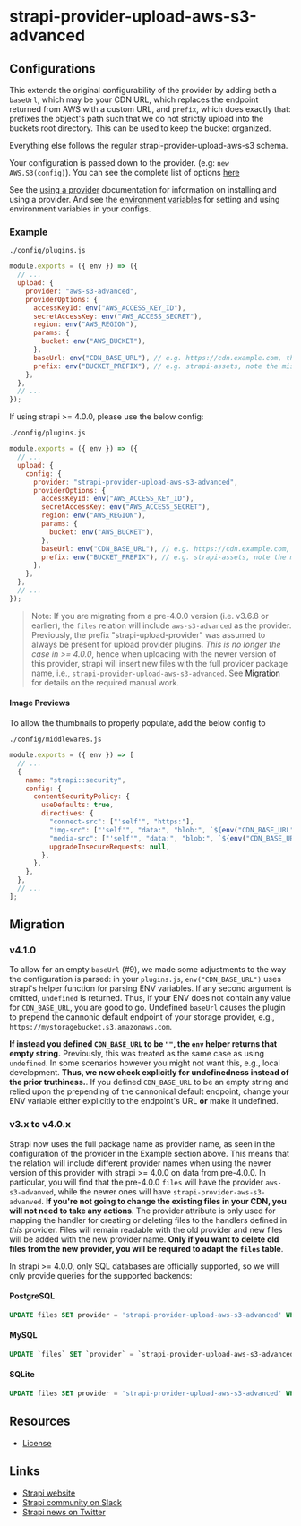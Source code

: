 # strapi-provider-upload-aws-s3-advanced

## Configurations

This extends the original configurability of the provider by adding both a `baseUrl`, which may be your CDN URL, which replaces the endpoint returned from AWS with a custom URL, and `prefix`, which does exactly that: prefixes the object's path such that we do not strictly upload into the buckets root directory. This can be used to keep the bucket organized.

Everything else follows the regular strapi-provider-upload-aws-s3 schema.

Your configuration is passed down to the provider. (e.g: `new AWS.S3(config)`). You can see the complete list of options [here](https://docs.aws.amazon.com/AWSJavaScriptSDK/latest/AWS/S3.html#constructor-property)

See the [using a provider](https://strapi.io/documentation/developer-docs/latest/development/plugins/upload.html#using-a-provider) documentation for information on installing and using a provider. And see the [environment variables](https://strapi.io/documentation/developer-docs/latest/setup-deployment-guides/configurations.html#environment-variables) for setting and using environment variables in your configs.

### Example

`./config/plugins.js`

```js
module.exports = ({ env }) => ({
  // ...
  upload: {
    provider: "aws-s3-advanced",
    providerOptions: {
      accessKeyId: env("AWS_ACCESS_KEY_ID"),
      secretAccessKey: env("AWS_ACCESS_SECRET"),
      region: env("AWS_REGION"),
      params: {
        bucket: env("AWS_BUCKET"),
      },
      baseUrl: env("CDN_BASE_URL"), // e.g. https://cdn.example.com, this is stored in strapi's database to point to the file
      prefix: env("BUCKET_PREFIX"), // e.g. strapi-assets, note the missing slash at the start
    },
  },
  // ...
});
```

If using strapi >= 4.0.0, please use the below config:

`./config/plugins.js`

```js
module.exports = ({ env }) => ({
  // ...
  upload: {
    config: {
      provider: "strapi-provider-upload-aws-s3-advanced",
      providerOptions: {
        accessKeyId: env("AWS_ACCESS_KEY_ID"),
        secretAccessKey: env("AWS_ACCESS_SECRET"),
        region: env("AWS_REGION"),
        params: {
          bucket: env("AWS_BUCKET"),
        },
        baseUrl: env("CDN_BASE_URL"), // e.g. https://cdn.example.com, this is stored in strapi's database to point to the file
        prefix: env("BUCKET_PREFIX"), // e.g. strapi-assets, note the missing slash at the start
      },
    },
  },
  // ...
});
```

> Note: If you are migrating from a pre-4.0.0 version (i.e. v3.6.8 or earlier), the `files` relation will include `aws-s3-advanced` as the provider. Previously, the prefix "strapi-upload-provider" was assumed to
> always be present for upload provider plugins. _This is no longer the case in >= 4.0.0_, hence when uploading with the newer version of this provider, strapi will insert new files with the full provider package name, i.e., `strapi-provider-upload-aws-s3-advanced`. See [Migration](#migration) for details on the required manual work.

#### Image Previews

To allow the thumbnails to properly populate, add the below config to

`./config/middlewares.js`

```js
module.exports = ({ env }) => [
  // ...
  {
    name: "strapi::security",
    config: {
      contentSecurityPolicy: {
        useDefaults: true,
        directives: {
          "connect-src": ["'self'", "https:"],
          "img-src": ["'self'", "data:", "blob:", `${env("CDN_BASE_URL")}`],
          "media-src": ["'self'", "data:", "blob:", `${env("CDN_BASE_URL")}`],
          upgradeInsecureRequests: null,
        },
      },
    },
  },
  // ...
];
```

## Migration

### v4.1.0

To allow for an empty `baseUrl` (#9), we made some adjustments to the way the configuration is parsed: in your `plugins.js`, `env("CDN_BASE_URL")` uses strapi's helper function for parsing ENV variables. If any second argument is omitted,
`undefined` is returned. Thus, if your ENV does not contain any value for `CDN_BASE_URL`, you are good to go. Undefined `baseUrl` causes the plugin to prepend the cannonic default endpoint of your storage provider, e.g., `https://mystoragebucket.s3.amazonaws.com`.

**If instead you defined `CDN_BASE_URL` to be `""`, the `env` helper returns that empty string.** Previously, this was treated as the same case as using `undefined`. In some scenarios however you might not want this, e.g., local development. **Thus, we now check explicitly for undefinedness instead of the prior truthiness.**. If you defined `CDN_BASE_URL` to be an empty string and relied upon the prepending of the cannonical default endpoint, change your ENV variable either explicitly to the endpoint's URL **or** make it undefined.

### v3.x to v4.0.x

Strapi now uses the full package name as provider name, as seen in the configuration of the provider in the Example section above. This means that the relation will include different provider names when using the newer version of this provider with strapi >= 4.0.0 on data from pre-4.0.0. In particular, you will find that the pre-4.0.0 `files` will have the provider `aws-s3-advanved`, while the newer ones will have `strapi-provider-aws-s3-advanved`. **If you're not going to change the existing files in your CDN, you will not need to take any actions**. The provider attribute is only used for mapping the handler for creating or deleting files to the handlers defined in _this_ provider. Files will remain readable with the old provider and new files will be added with the new provider name. **Only if you want to delete old files from the new provider, you will be required to adapt the `files` table**.

In strapi >= 4.0.0, only SQL databases are officially supported, so we will only provide queries for the supported backends:

#### PostgreSQL

```sql
UPDATE files SET provider = 'strapi-provider-upload-aws-s3-advanced' WHERE provider = 'aws-s3-advanced';
```

#### MySQL

```sql
UPDATE `files` SET `provider` = `strapi-provider-upload-aws-s3-advanced` WHERE `provider` = `aws-s3-advanced`;
```

#### SQLite

```sql
UPDATE files SET provider = 'strapi-provider-upload-aws-s3-advanced' WHERE provider = 'aws-s3-advanced';
```

## Resources

- [License](LICENSE)

## Links

- [Strapi website](https://strapi.io/)
- [Strapi community on Slack](https://slack.strapi.io)
- [Strapi news on Twitter](https://twitter.com/strapijs)
